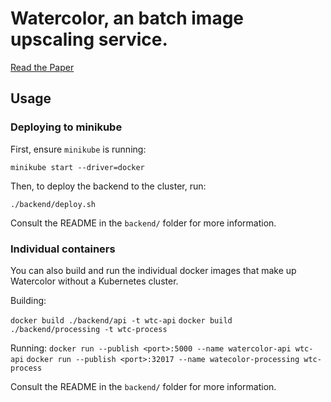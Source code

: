 # Watercolor, an batch image upscaling service.
[Read the Paper](https://drive.google.com/file/d/1PzlfL3u_YCR4NGQu_GzBmSFIPpEi4upc/view?usp=sharing)
## Usage

### Deploying to minikube

First, ensure `minikube` is running:

`minikube start --driver=docker`

Then, to deploy the backend to the cluster, run:

`./backend/deploy.sh`

Consult the README in the `backend/` folder for more information.

### Individual containers

You can also build and run the individual docker images that make up
Watercolor without a Kubernetes cluster. 

Building:

`docker build ./backend/api -t wtc-api`
`docker build ./backend/processing -t wtc-process`

Running:
`docker run --publish <port>:5000 --name watercolor-api wtc-api`
`docker run --publish <port>:32017 --name watecolor-processing wtc-process`

Consult the README in the `backend/` folder for more information.
